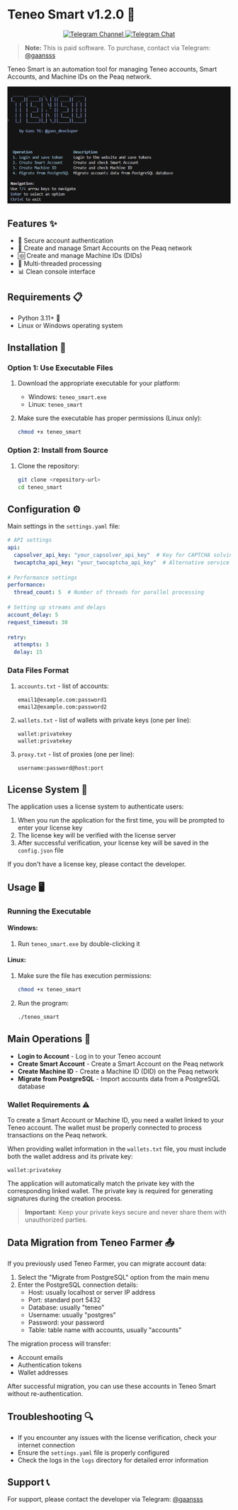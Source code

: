 # Teneo Smart v1.2.0 🚀

<p align="center">
  <a href="https://t.me/gans_software">
    <img src="https://img.shields.io/badge/Telegram-Channel-blue?style=for-the-badge&logo=telegram" alt="Telegram Channel">
  </a>
  <a href="https://t.me/ganssoftwarechat">
    <img src="https://img.shields.io/badge/Telegram-Chat-blue?style=for-the-badge&logo=telegram" alt="Telegram Chat">
  </a>
</p>

> **Note:** This is paid software. 
> To purchase, contact via Telegram: [@gaansss](https://t.me/gaansss)

Teneo Smart is an automation tool for managing Teneo accounts, Smart Accounts, and Machine IDs on the Peaq network.

![Interface](interface.png)

## Features ✨

- 🔐 Secure account authentication
- 💼 Create and manage Smart Accounts on the Peaq network
- 🆔 Create and manage Machine IDs (DIDs)
- 🔄 Multi-threaded processing
- 📊 Clean console interface

## Requirements 📋

- Python 3.11+ 🐍
- Linux or Windows operating system

## Installation 🔧

### Option 1: Use Executable Files

1. Download the appropriate executable for your platform:
   - Windows: `teneo_smart.exe`
   - Linux: `teneo_smart`

2. Make sure the executable has proper permissions (Linux only):
   ```bash
   chmod +x teneo_smart
   ```

### Option 2: Install from Source

1. Clone the repository:
   ```bash
   git clone <repository-url>
   cd teneo_smart
   ```

## Configuration ⚙️

Main settings in the `settings.yaml` file:

```yaml
# API settings
api:
  capsolver_api_key: "your_capsolver_api_key"  # Key for CAPTCHA solving service
  twocaptcha_api_key: "your_twocaptcha_api_key"  # Alternative service

# Performance settings
performance:
  thread_count: 5  # Number of threads for parallel processing

# Setting up streams and delays
account_delay: 5
request_timeout: 30

retry:
  attempts: 3
  delay: 15
```

### Data Files Format

1. `accounts.txt` - list of accounts:
   ```
   email1@example.com:password1
   email2@example.com:password2
   ```

2. `wallets.txt` - list of wallets with private keys (one per line):
   ```
   wallet:privatekey
   wallet:privatekey
   ```

3. `proxy.txt` - list of proxies (one per line):
   ```
   username:password@host:port
   ```

## License System 🔑

The application uses a license system to authenticate users:

1. When you run the application for the first time, you will be prompted to enter your license key
2. The license key will be verified with the license server
3. After successful verification, your license key will be saved in the `config.json` file

If you don't have a license key, please contact the developer.

## Usage 🖥️

### Running the Executable

#### Windows:
1. Run `teneo_smart.exe` by double-clicking it

#### Linux:
1. Make sure the file has execution permissions:
   ```bash
   chmod +x teneo_smart
   ```
2. Run the program:
   ```bash
   ./teneo_smart
   ```


## Main Operations 📝

- **Login to Account** - Log in to your Teneo account
- **Create Smart Account** - Create a Smart Account on the Peaq network
- **Create Machine ID** - Create a Machine ID (DID) on the Peaq network
- **Migrate from PostgreSQL** - Import accounts data from a PostgreSQL database

### Wallet Requirements ⚠️

To create a Smart Account or Machine ID, you need a wallet linked to your Teneo account. The wallet must be properly connected to process transactions on the Peaq network.

When providing wallet information in the `wallets.txt` file, you must include both the wallet address and its private key:
```
wallet:privatekey
```

The application will automatically match the private key with the corresponding linked wallet. The private key is required for generating signatures during the creation process.

> **Important**: Keep your private keys secure and never share them with unauthorized parties.

## Data Migration from Teneo Farmer 📤

If you previously used Teneo Farmer, you can migrate account data:

1. Select the "Migrate from PostgreSQL" option from the main menu
2. Enter the PostgreSQL connection details:
   - Host: usually localhost or server IP address
   - Port: standard port 5432
   - Database: usually "teneo"
   - Username: usually "postgres"
   - Password: your password
   - Table: table name with accounts, usually "accounts"

The migration process will transfer:
- Account emails
- Authentication tokens
- Wallet addresses

After successful migration, you can use these accounts in Teneo Smart without re-authentication.

## Troubleshooting 🔍

- If you encounter any issues with the license verification, check your internet connection
- Ensure the `settings.yaml` file is properly configured
- Check the logs in the `logs` directory for detailed error information

## Support 📞

For support, please contact the developer via Telegram: [@gaansss](https://t.me/gaansss)
